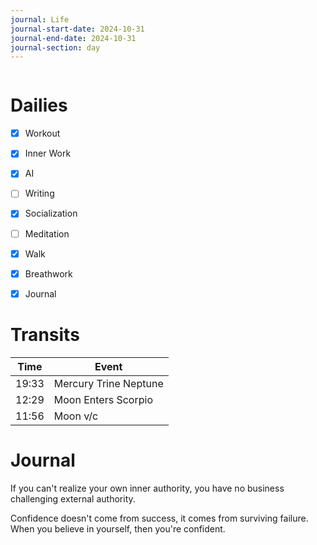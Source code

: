 ```yaml
---
journal: Life
journal-start-date: 2024-10-31
journal-end-date: 2024-10-31
journal-section: day
---
```


```calendar-nav
```

# Dailies

- [x] Workout
- [x] Inner Work
- [x] AI
- [ ] Writing
- [x] Socialization
- [ ] Meditation
- [x] Walk
- [x] Breathwork
- [x] Journal


# Transits

| Time | Event |
|------|-------|
| 19:33 | Mercury Trine Neptune |
| 12:29 | Moon Enters Scorpio |
| 11:56 | Moon v/c |



# Journal

If you can't realize your own inner authority, you have no business challenging external authority. 

Confidence doesn't come from success, it comes from surviving failure. When you believe in yourself, then you're confident.